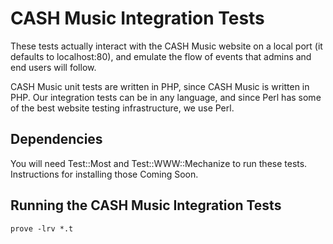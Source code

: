 # CASH Music Integration Tests

These tests actually interact with the CASH Music website on a local port (it
defaults to localhost:80), and emulate the flow of events that admins and end
users will follow.

CASH Music unit tests are written in PHP, since CASH Music is written
in PHP. Our integration tests can be in any language, and since Perl
has some of the best website testing infrastructure, we use Perl.

## Dependencies

You will need Test::Most and Test::WWW::Mechanize to run these tests. Instructions
for installing those Coming Soon.

## Running the CASH Music Integration Tests

    prove -lrv *.t
